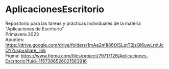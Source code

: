 # AplicacionesEscritorio
Repositorio para las tareas y prácticas individuales de la materia "Aplicaciones de Escritorio" <br />
Primavera 2023 <br />
Apuntes: https://drive.google.com/drive/folders/1mAe2m1i86tXSLqtT2jzQl6uwLrxtJcOY?usp=share_link <br />
Figma: https://www.figma.com/files/project/79717126/Aplicaciones-Escritorio?fuid=1157386526021583916 <br />
